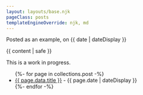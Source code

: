 ```yaml
---
layout: layouts/base.njk
pageClass: posts
templateEngineOverride: njk, md
---
```


<p class="date">
  Posted as an example, on <time datetime="{{ date }}">{{ date | dateDisplay }}</time>
</p>
<main>
  {{ content | safe }}
  <div class="footnote">
    <p>
      This is a work in progress.
    </p>
  </div>
  <ul class="listing">
      {%- for page in collections.post -%}
      <li>
      <a href="{{ page.url }}">{{ page.data.title }}</a> -
      <time datetime="{{ page.date }}">{{ page.date | dateDisplay }}</time>
      </li>
      {%- endfor -%}
      </ul>
</main>
